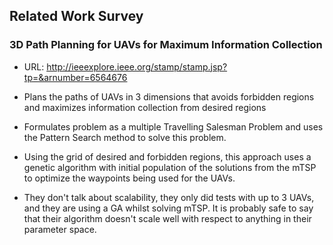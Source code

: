 
Related Work Survey
-------------------

### 3D Path Planning for UAVs for Maximum Information Collection 

- URL: http://ieeexplore.ieee.org/stamp/stamp.jsp?tp=&arnumber=6564676

- Plans the paths of UAVs in 3 dimensions that avoids forbidden regions and
  maximizes information collection from desired regions

- Formulates problem as a multiple Travelling Salesman Problem and uses the
  Pattern Search method to solve this problem.

- Using the grid of desired and forbidden regions, this approach uses a genetic
  algorithm with initial population of the solutions from the mTSP to optimize
  the waypoints being used for the UAVs.

- They don't talk about scalability, they only did tests with up to 3 UAVs, and
  they are using a GA whilst solving mTSP. It is probably safe to say that
  their algorithm doesn't scale well with respect to anything in their
  parameter space.


